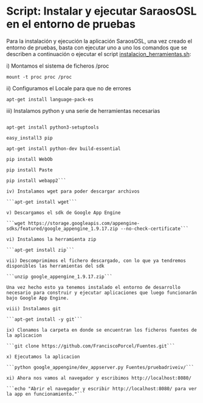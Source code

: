 # Script: Instalar y ejecutar SaraosOSL en el entorno de pruebas

Para la instalación y ejecución la aplicación SaraosOSL, una vez creado el entorno de pruebas, basta con ejecutar uno a uno los comandos que se describen a continuación o ejecutar el script [instalacion_herramientas.sh](https://github.com/miguelfabre/Proyecto/blob/master/script/instalacion_herramientas.sh): 

i) Montamos el sistema de ficheros /proc

```mount -t proc proc /proc```

ii) Configuramos el Locale para que no de errores 

```apt-get install language-pack-es```

iii) Instalamos python y una serie de herramientas necesarias

```apt-get install python

apt-get install python3-setuptools

easy_install3 pip

apt-get install python-dev build-essential

pip install WebOb

pip install Paste

pip install webapp2```

iv) Instalamos wget para poder descargar archivos

```apt-get install wget```

v) Descargamos el sdk de Google App Engine

```wget https://storage.googleapis.com/appengine-sdks/featured/google_appengine_1.9.17.zip --no-check-certificate```

vi) Instalamos la herramienta zip

```apt-get install zip```

vii) Descomprimimos el fichero descargado, con lo que ya tendremos disponibles las herramientas del sdk

```unzip google_appengine_1.9.17.zip```

Una vez hecho esto ya tenemos instalado el entorno de desarrollo necesario para construir y ejecutar aplicaciones que luego funcionarán bajo Google App Engine.

viii) Instalamos git

```apt-get install -y git```

ix) Clonamos la carpeta en donde se encuentran los ficheros fuentes de la aplicacion

```git clone https://github.com/FranciscoPorcel/Fuentes.git```

x) Ejecutamos la aplicacion

```python google_appengine/dev_appserver.py Fuentes/pruebadriveiv/```

xi) Ahora nos vamos al navegador y escribimos http://localhost:8080/

```echo "Abrir el navegador y escribir http://localhost:8080/ para ver la app en funcionamiento."```

